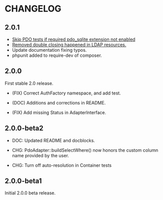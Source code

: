 # CHANGELOG

## 2.0.1

- [Skip PDO tests if required pdo_sqlite extension not enabled](https://github.com/auraphp/Aura.Auth/pull/78)
- [Removed double closing happened in LDAP resources.](https://github.com/auraphp/Aura.Auth/pull/75)
- Update documentation fixing typos.
- phpunit added to require-dev of composer.

## 2.0.0

First stable 2.0 release.

- (FIX) Correct AuthFactory namespace, and add test.

- (DOC) Additions and corrections in README.

- (FIX) Add missing Status in AdapterInterface.

## 2.0.0-beta2

- DOC: Updated README and docblocks.

- CHG: PdoAdapter::buildSelectWhere() now honors the custom column name provided by the user.

- CHG: Turn off auto-resolution in Container tests

## 2.0.0-beta1

Initial 2.0.0 beta release.
